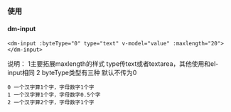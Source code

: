 ### 使用
#### dm-input

`<dm-input :byteType="0" type="text" v-model="value" :maxlength="20"></dm-input>`

说明：
1主要拓展maxlength的样式 type传text或者textarea，其他使用和el-input相同
2   byteType类型有三种  默认不传为0
```
0 一个汉字算1个字，字母数字1个字
1 一个汉字算1个字，字母数字0.5个字
2 一个汉字算2个字，字母数字1个字
```
